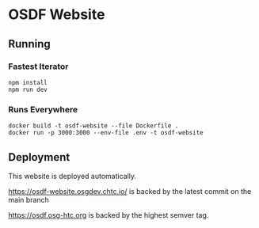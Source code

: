 OSDF Website
============
## Running
### Fastest Iterator

```shell
npm install
npm run dev
```

### Runs Everywhere

```shell
docker build -t osdf-website --file Dockerfile . 
docker run -p 3000:3000 --env-file .env -t osdf-website
```

## Deployment

This website is deployed automatically. 

https://osdf-website.osgdev.chtc.io/ is backed by the latest commit on the main branch

https://osdf.osg-htc.org is backed by the highest semver tag. 

